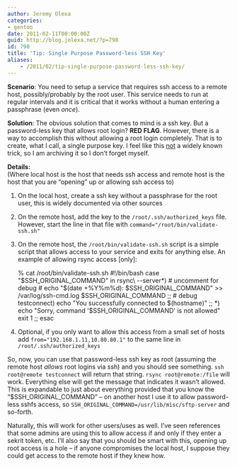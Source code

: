 ```yaml
---
author: Jeremy Olexa
categories:
- gentoo
date: 2011-02-11T00:00:00Z
guid: http://blog.jolexa.net/?p=798
id: 798
title: 'Tip: Single Purpose Password-less SSH Key'
aliases:
    - /2011/02/tip-single-purpose-password-less-ssh-key/
---
```


**Scenario**: You need to setup a service that requires ssh access to a remote host, possibly/probably by the root user. This service needs to run at regular intervals and it is critical that it works without a human entering a passphrase (even *once*).

**Solution**: The obvious solution that comes to mind is a ssh key. But a password-less key that allows root login? **RED FLAG**. However, there is a way to accomplish this without allowing a root login completely. That is to create, what I call, a single purpose key. I feel like this <u>not</u> a widely known trick, so I am archiving it so I don&#8217;t forget myself.

**Details:**  
(Where local host is the host that needs ssh access and remote host is the host that you are &#8220;opening&#8221; up or allowing ssh access to)

  1. On the local host, create a ssh key without a passphrase for the root user, this is widely documented via other sources
  2. On the remote host, add the key to the `/root/.ssh/authorized_keys` file. However, start the line in that file with `command="/root/bin/validate-ssh.sh"`
  3. On the remote host, the `/root/bin/validate-ssh.sh` script is a simple script that allows access to your service and exits for anything else. An example of allowing rsync access [only]: 
        
        % cat /root/bin/validate-ssh.sh 
        #!/bin/bash
        case "$SSH_ORIGINAL_COMMAND" in
        	rsync\ --server*)
        		# uncomment for debug
        		# echo "$(date +%Y%m%d): $SSH_ORIGINAL_COMMAND" >> /var/log/ssh-cmd.log
        		$SSH_ORIGINAL_COMMAND
        		;;
        	# debug
        	testconnect)
        		echo "You successfully connected to $(hostname)"
        		;;
        	*)
        		echo "Sorry, command '$SSH_ORIGINAL_COMMAND' is not allowed"
        		exit 1
        		;;
        esac
        

  4. Optional, if you only want to allow this access from a small set of hosts add `from="192.168.1.11,10.80.80.1"` to the same line in `/root/.ssh/authorized_keys`

So, now, you can use that password-less ssh key as root (assuming the remote host *allows* root logins via ssh) and you should see something. `ssh root@remote testconnect` will return that string. `rsync root@remote:/file` will work. Everything else will get the message that indicates it wasn&#8217;t allowed. This is expandable to just about everything provided that you know the &#8220;$SSH\_ORIGINAL\_COMMAND&#8221; &#8211; on another host I use it to allow password-less sshfs access, so `SSH_ORIGINAL_COMMAND=/usr/lib/misc/sftp-server` and so-forth.

Naturally, this will work for other users/uses as well. I&#8217;ve seen references that some admins are using this to allow access if and only if they enter a sekrit token, etc. I&#8217;ll also say that you should be smart with this, opening up root access is a hole &#8211; if anyone compromises the local host, I suppose they could get access to the remote host if they knew how.